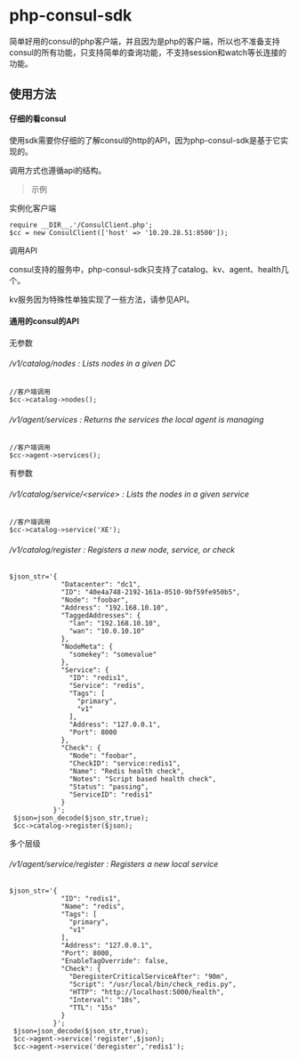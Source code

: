 # php-consul-sdk

简单好用的consul的php客户端，并且因为是php的客户端，所以也不准备支持consul的所有功能，只支持简单的查询功能，不支持session和watch等长连接的功能。

## 使用方法

#### 仔细的看consul
使用sdk需要你仔细的了解consul的http的API，因为php-consul-sdk是基于它实现的。

调用方式也遵循api的结构。
> 示例

实例化客户端

    require __DIR__.'/ConsulClient.php';
    $cc = new ConsulClient(['host' => '10.20.28.51:8500']);
调用API

consul支持的服务中，php-consul-sdk只支持了catalog、kv、agent、health几个。

kv服务因为特殊性单独实现了一些方法，请参见API。
   
#### 通用的consul的API

无参数

###### /v1/catalog/nodes : Lists nodes in a given DC
    
    //客户端调用
    $cc->catalog->nodes();
    
###### /v1/agent/services : Returns the services the local agent is managing

    //客户端调用
    $cc->agent->services();
    
有参数

###### /v1/catalog/service/\<service\> : Lists the nodes in a given service

    //客户端调用
    $cc->catalog->service('XE');

###### /v1/catalog/register : Registers a new node, service, or check

    $json_str='{
                 "Datacenter": "dc1",
                 "ID": "40e4a748-2192-161a-0510-9bf59fe950b5",
                 "Node": "foobar",
                 "Address": "192.168.10.10",
                 "TaggedAddresses": {
                   "lan": "192.168.10.10",
                   "wan": "10.0.10.10"
                 },
                 "NodeMeta": {
                   "somekey": "somevalue"
                 },
                 "Service": {
                   "ID": "redis1",
                   "Service": "redis",
                   "Tags": [
                     "primary",
                     "v1"
                   ],
                   "Address": "127.0.0.1",
                   "Port": 8000
                 },
                 "Check": {
                   "Node": "foobar",
                   "CheckID": "service:redis1",
                   "Name": "Redis health check",
                   "Notes": "Script based health check",
                   "Status": "passing",
                   "ServiceID": "redis1"
                 }
               }';
     $json=json_decode($json_str,true);
     $cc->catalog->register($json);
     
多个层级

###### /v1/agent/service/register : Registers a new local service

    $json_str='{
                 "ID": "redis1",
                 "Name": "redis",
                 "Tags": [
                   "primary",
                   "v1"
                 ],
                 "Address": "127.0.0.1",
                 "Port": 8000,
                 "EnableTagOverride": false,
                 "Check": {
                   "DeregisterCriticalServiceAfter": "90m",
                   "Script": "/usr/local/bin/check_redis.py",
                   "HTTP": "http://localhost:5000/health",
                   "Interval": "10s",
                   "TTL": "15s"
                 }
               }';
     $json=json_decode($json_str,true);
     $cc->agent->service('register',$json);
     $cc->agent->service('deregister','redis1');